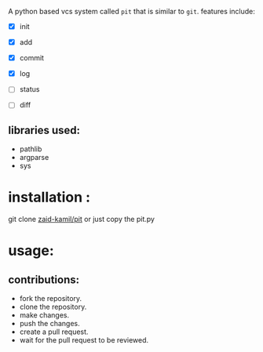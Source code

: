 A python based vcs system called `pit` that is similar to `git`.
features include:
- [x] init
- [x] add
- [x] commit
- [x] log
- [ ] status
- [ ] diff
  

## libraries used:
- pathlib
- argparse
- sys

# installation :
git clone [zaid-kamil/pit](https://github.com/zaid-kamil/pit) or just copy the pit.py

# usage:


## contributions:
- fork the repository.
- clone the repository.
- make changes.
- push the changes.
- create a pull request.
- wait for the pull request to be reviewed.


